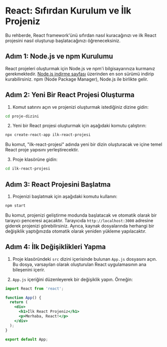 # React: Sıfırdan Kurulum ve İlk Projeniz

Bu rehberde, React framework'ünü sıfırdan nasıl kuracağınızı ve ilk React projesini nasıl oluşturup başlatacağınızı öğreneceksiniz.

## Adım 1: Node.js ve npm Kurulumu

React projeleri oluşturmak için Node.js ve npm'i bilgisayarınıza kurmanız gerekmektedir. [Node.js indirme sayfası](https://nodejs.org/) üzerinden en son sürümü indirip kurabilirsiniz. npm (Node Package Manager), Node.js ile birlikte gelir.

## Adım 2: Yeni Bir React Projesi Oluşturma

1. Komut satırını açın ve projenizi oluşturmak istediğiniz dizine gidin:

```bash
cd proje-dizini
```

2. Yeni bir React projesi oluşturmak için aşağıdaki komutu çalıştırın:

```bash
npx create-react-app ilk-react-projesi
```


Bu komut, "ilk-react-projesi" adında yeni bir dizin oluşturacak ve içine temel React proje yapısını yerleştirecektir.

3. Proje klasörüne gidin:

```bash
cd ilk-react-projesi
```


## Adım 3: React Projesini Başlatma

1. Projenizi başlatmak için aşağıdaki komutu kullanın:

```bash
npm start
```


Bu komut, projenizi geliştirme modunda başlatacak ve otomatik olarak bir tarayıcı penceresi açacaktır. Tarayıcıda `http://localhost:3000` adresine giderek projenizi görebilirsiniz. Ayrıca, kaynak dosyalarında herhangi bir değişiklik yaptığınızda otomatik olarak yeniden yükleme yapılacaktır.

## Adım 4: İlk Değişiklikleri Yapma

1. Proje klasöründeki `src` dizini içerisinde bulunan `App.js` dosyasını açın. Bu dosya, varsayılan olarak oluşturulan React uygulamasının ana bileşenini içerir.

2. `App.js` içeriğini düzenleyerek bir değişiklik yapın. Örneğin:

```jsx
import React from 'react';

function App() {
  return (
    <div>
      <h1>İlk React Projeniz</h1>
      <p>Merhaba, React!</p>
    </div>
  );
}

export default App;
```





